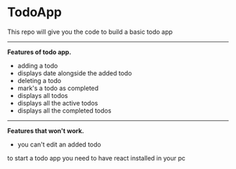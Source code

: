 # TodoApp
This repo will give you the code to build a basic todo app
________________________________________________________________________
**Features of todo app.**
* adding a todo
* displays date alongside the added todo
* deleting a todo
* mark's a todo as completed
* displays all todos
* displays all the active todos
* displays all the completed todos
__________________________________________________________________________
**Features that won't work.**
* you can't edit an added todo

to start  a todo app you need to have react installed in your pc

